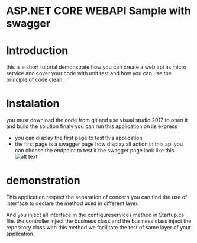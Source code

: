 # ASP.NET CORE WEBAPI Sample with swagger

# Introduction
 this is a short tutorial demonstrate how you can create a web api as micro service
 and cover your code with unit test and how you can use the principle of code clean.

# Instalation
  you must download the code from git and use visual studio 2017 to open it
  and build the solution finaly you can run this application on iis express 
  - you can display the first page to test this application
  - the first page is a swagger page how display all action in this api
  you can choose the endpoint to test it 
  the swagger page look like this
  ![alt text](https://user-images.githubusercontent.com/15520779/57588161-a59d8080-7510-11e9-9259-61e111c4c322.png)

# demonstration

This application respect the separation of concern 
you can find the use of interface to declare the method used in 
different layer.

And you inject all interface in the configureservices method in Startup.cs file.
the controller inject the business class and the business class inject the repository class
with this method we facilitate the test of same layer of your application.
